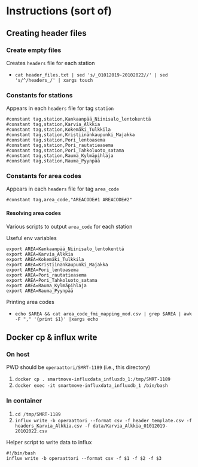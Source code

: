 # Instructions (sort of)

## Creating header files

### Create empty files
Creates `headers` file for each station
- `cat header_files.txt | sed 's/_01012019-20102022//' | sed 's/^/headers_/' | xargs touch`

### Constants for stations
Appears in each `headers` file for tag `station`
```
#constant tag,station,Kankaanpää_Niinisalo_lentokenttä
#constant tag,station,Karvia_Alkkia
#constant tag,station,Kokemäki_Tulkkila
#constant tag,station,Kristiinankaupunki_Majakka
#constant tag,station,Pori_lentoasema
#constant tag,station,Pori_rautatieasema
#constant tag,station,Pori_Tahkoluoto_satama
#constant tag,station,Rauma_Kylmäpihlaja
#constant tag,station,Rauma_Pyynpää
```

### Constants for area codes
Appears in each `headers` file for tag `area_code`
```
#constant tag,area_code,"AREACODE#1 AREACODE#2"
```

#### Resolving area codes
Various scripts to output `area_code` for each station

Useful env variables
```
export AREA=Kankaanpää_Niinisalo_lentokenttä
export AREA=Karvia_Alkkia
export AREA=Kokemäki_Tulkkila
export AREA=Kristiinankaupunki_Majakka
export AREA=Pori_lentoasema
export AREA=Pori_rautatieasema
export AREA=Pori_Tahkoluoto_satama
export AREA=Rauma_Kylmäpihlaja
export AREA=Rauma_Pyynpää
```

Printing area codes
- `echo $AREA && cat area_code_fmi_mapping_mod.csv | grep $AREA | awk -F "," '{print $1}' |xargs echo`


## Docker cp & influx write

### On host
PWD should be `operaattori/SMRT-1189` (i.e., this directory)
1. `docker cp . smartmove-influxdata_influxdb_1:/tmp/SMRT-1189`
2. `docker exec -it smartmove-influxdata_influxdb_1 /bin/bash`

### In container
1. `cd /tmp/SMRT-1189`
2. `influx write -b operaattori --format csv -f header_template.csv -f headers_Karvia_Alkkia.csv -f data/Karvia_Alkkia_01012019-20102022.csv`

Helper script to write data to influx
```
#!/bin/bash
influx write -b operaattori --format csv -f $1 -f $2 -f $3
```
